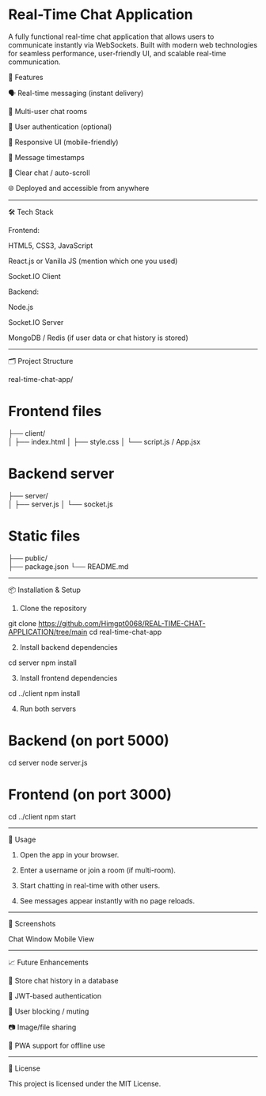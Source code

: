 # Real-Time Chat Application

A fully functional real-time chat application that allows users to communicate instantly via WebSockets. Built with modern web technologies for seamless performance, user-friendly UI, and scalable real-time communication.


🧩 Features

🗣️ Real-time messaging (instant delivery)

👥 Multi-user chat rooms

🔐 User authentication (optional)

📱 Responsive UI (mobile-friendly)

📌 Message timestamps

🧹 Clear chat / auto-scroll

🌐 Deployed and accessible from anywhere



---

🛠️ Tech Stack

Frontend:

HTML5, CSS3, JavaScript

React.js or Vanilla JS (mention which one you used)

Socket.IO Client


Backend:

Node.js


Socket.IO Server

MongoDB / Redis (if user data or chat history is stored)



---

🗂️ Project Structure

real-time-chat-app/
  # Frontend files
├── client/              
│   ├── index.html
│   ├── style.css
│   └── script.js / App.jsx

# Backend server
├── server/                
│   ├── server.js
│   └── socket.js

   # Static files
├── public/             
├── package.json
└── README.md


---

📦 Installation & Setup

1. Clone the repository



git clone https://github.com/Himgpt0068/REAL-TIME-CHAT-APPLICATION/tree/main
cd real-time-chat-app

2. Install backend dependencies



cd server
npm install

3. Install frontend dependencies



cd ../client
npm install

4. Run both servers



# Backend (on port 5000)
cd server
node server.js

# Frontend (on port 3000)
cd ../client
npm start


---

🧪 Usage

1. Open the app in your browser.


2. Enter a username or join a room (if multi-room).


3. Start chatting in real-time with other users.


4. See messages appear instantly with no page reloads.




---

📸 Screenshots

Chat Window	Mobile View

	



---

📈 Future Enhancements

💾 Store chat history in a database

🔐 JWT-based authentication

🛑 User blocking / muting

📷 Image/file sharing

📱 PWA support for offline use



---


📄 License

This project is licensed under the MIT License.
